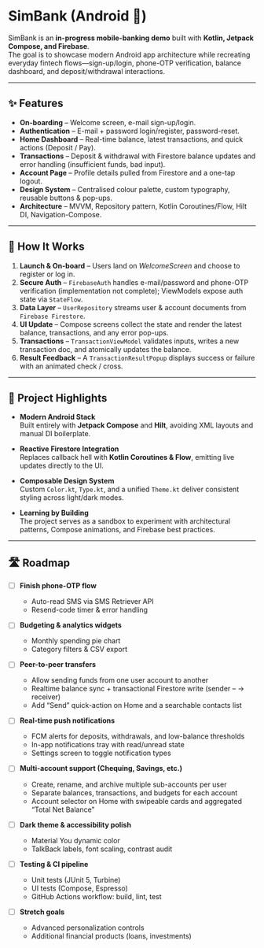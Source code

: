 # SimBank (Android 🏦)

SimBank is an **in-progress mobile-banking demo** built with **Kotlin, Jetpack Compose, and Firebase**.  
The goal is to showcase modern Android app architecture while recreating everyday fintech flows—sign-up/login, phone-OTP verification, balance dashboard, and deposit/withdrawal interactions.

* * *

## ✨ Features

- **On-boarding** – Welcome screen, e-mail sign-up/login.  
- **Authentication** – E-mail + password login/register, password-reset.
- **Home Dashboard** – Real-time balance, latest transactions, and quick actions (Deposit / Pay).  
- **Transactions** – Deposit & withdrawal with Firestore balance updates and error handling (insufficient funds, bad input).  
- **Account Page** – Profile details pulled from Firestore and a one-tap logout.
- **Design System** – Centralised colour palette, custom typography, reusable buttons & pop-ups.  
- **Architecture** – MVVM, Repository pattern, Kotlin Coroutines/Flow, Hilt DI, Navigation-Compose.

* * *

## 🔧 How It Works

1. **Launch & On-board** – Users land on *WelcomeScreen* and choose to register or log in.  
2. **Secure Auth** – `FirebaseAuth` handles e-mail/password and phone-OTP verification (implementation not complete); ViewModels expose auth state via `StateFlow`.  
3. **Data Layer** – `UserRepository` streams user & account documents from `Firebase Firestore`.  
4. **UI Update** – Compose screens collect the state and render the latest balance, transactions, and any error pop-ups.  
5. **Transactions** – `TransactionViewModel` validates inputs, writes a new transaction doc, and atomically updates the balance.  
6. **Result Feedback** – A `TransactionResultPopup` displays success or failure with an animated check / cross.  

* * *

## 🏅 Project Highlights

- **Modern Android Stack**  
  Built entirely with **Jetpack Compose** and **Hilt**, avoiding XML layouts and manual DI boilerplate.

- **Reactive Firestore Integration**  
  Replaces callback hell with **Kotlin Coroutines & Flow**, emitting live updates directly to the UI.

- **Composable Design System**  
  Custom `Color.kt`, `Type.kt`, and a unified `Theme.kt` deliver consistent styling across light/dark modes.

- **Learning by Building**  
  The project serves as a sandbox to experiment with architectural patterns, Compose animations, and Firebase best practices.

* * *

## 🛣️ Roadmap

- [ ] **Finish phone-OTP flow**
  - Auto-read SMS via SMS Retriever API  
  - Resend-code timer & error handling  

- [ ] **Budgeting & analytics widgets**
  - Monthly spending pie chart  
  - Category filters & CSV export
     
- [ ] **Peer-to-peer transfers**
  - Allow sending funds from one user account to another
  - Realtime balance sync + transactional Firestore write (sender – → receiver)
  - Add “Send” quick-action on Home and a searchable contacts list
     
- [ ] **Real-time push notifications**
  - FCM alerts for deposits, withdrawals, and low-balance thresholds  
  - In-app notifications tray with read/unread state  
  - Settings screen to toggle notification types

- [ ] **Multi-account support (Chequing, Savings, etc.)**
  - Create, rename, and archive multiple sub-accounts per user  
  - Separate balances, transactions, and budgets for each account  
  - Account selector on Home with swipeable cards and aggregated “Total Net Balance”

- [ ] **Dark theme & accessibility polish**
  - Material You dynamic color  
  - TalkBack labels, font scaling, contrast audit  

- [ ] **Testing & CI pipeline**
  - Unit tests (JUnit 5, Turbine)  
  - UI tests (Compose, Espresso)  
  - GitHub Actions workflow: build, lint, test  

- [ ] **Stretch goals**
  - Advanced personalization controls  
  - Additional financial products (loans, investments)  
